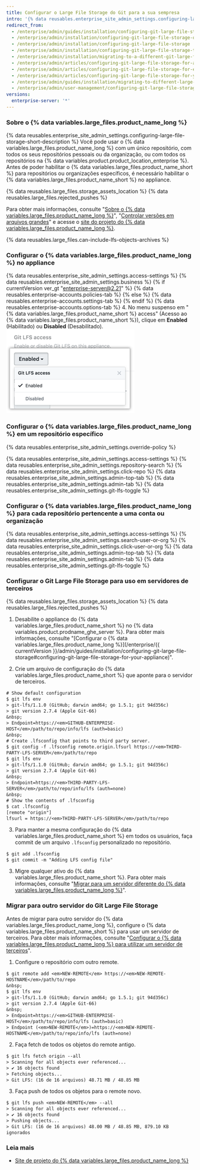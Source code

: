 ```yaml
---
title: Configurar o Large File Storage do Git para a sua sempresa
intro: '{% data reusables.enterprise_site_admin_settings.configuring-large-file-storage-short-description %}'
redirect_from:
  - /enterprise/admin/guides/installation/configuring-git-large-file-storage-on-github-enterprise/
  - /enterprise/admin/installation/configuring-git-large-file-storage-on-github-enterprise-server
  - /enterprise/admin/installation/configuring-git-large-file-storage
  - /enterprise/admin/installation/configuring-git-large-file-storage-to-use-a-third-party-server
  - /enterprise/admin/installation/migrating-to-a-different-git-large-file-storage-server
  - /enterprise/admin/articles/configuring-git-large-file-storage-for-a-repository/
  - /enterprise/admin/articles/configuring-git-large-file-storage-for-every-repository-owned-by-a-user-account-or-organization/
  - /enterprise/admin/articles/configuring-git-large-file-storage-for-your-appliance/
  - /enterprise/admin/guides/installation/migrating-to-different-large-file-storage-server/
  - /enterprise/admin/user-management/configuring-git-large-file-storage-for-your-enterprise
versions:
  enterprise-server: '*'
---
```


### Sobre o {% data variables.large_files.product_name_long %}

{% data reusables.enterprise_site_admin_settings.configuring-large-file-storage-short-description %} Você pode usar o {% data variables.large_files.product_name_long %} com um único repositório, com todos os seus repositórios pessoais ou da organização, ou com todos os repositórios na {% data variables.product.product_location_enterprise %}. Antes de poder habilitar o {% data variables.large_files.product_name_short %} para repositórios ou organizações específicos, é necessário habilitar o {% data variables.large_files.product_name_short %} no appliance.

{% data reusables.large_files.storage_assets_location %}
{% data reusables.large_files.rejected_pushes %}

Para obter mais informações, consulte "[Sobre o {% data variables.large_files.product_name_long %}](/articles/about-git-large-file-storage)", "[Controlar versões em arquivos grandes](/enterprise/user/articles/versioning-large-files/)" e acesse o [site do projeto do {% data variables.large_files.product_name_long %}](https://git-lfs.github.com/).

{% data reusables.large_files.can-include-lfs-objects-archives %}

### Configurar o {% data variables.large_files.product_name_long %} no appliance

{% data reusables.enterprise_site_admin_settings.access-settings %}
{% data reusables.enterprise_site_admin_settings.business %}
{% if currentVersion ver_gt "enterprise-server@2.21" %}
{% data reusables.enterprise-accounts.policies-tab %}
{% else %}
{% data reusables.enterprise-accounts.settings-tab %}
{% endif %}
{% data reusables.enterprise-accounts.options-tab %}
4. No menu suspenso em "{% data variables.large_files.product_name_short %} access" (Acesso ao {% data variables.large_files.product_name_short %}), clique em **Enabled** (Habilitado) ou **Disabled** (Desabilitado). ![Acesso ao Git LFS](/assets/images/enterprise/site-admin-settings/git-lfs-admin-center.png)

### Configurar o {% data variables.large_files.product_name_long %} em um repositório específico

{% data reusables.enterprise_site_admin_settings.override-policy %}

{% data reusables.enterprise_site_admin_settings.access-settings %}
{% data reusables.enterprise_site_admin_settings.repository-search %}
{% data reusables.enterprise_site_admin_settings.click-repo %}
{% data reusables.enterprise_site_admin_settings.admin-top-tab %}
{% data reusables.enterprise_site_admin_settings.admin-tab %}
{% data reusables.enterprise_site_admin_settings.git-lfs-toggle %}

### Configurar o {% data variables.large_files.product_name_long %} para cada repositório pertencente a uma conta ou organização

{% data reusables.enterprise_site_admin_settings.access-settings %}
{% data reusables.enterprise_site_admin_settings.search-user-or-org %}
{% data reusables.enterprise_site_admin_settings.click-user-or-org %}
{% data reusables.enterprise_site_admin_settings.admin-top-tab %}
{% data reusables.enterprise_site_admin_settings.admin-tab %}
{% data reusables.enterprise_site_admin_settings.git-lfs-toggle %}

### Configurar o Git Large File Storage para uso em servidores de terceiros

{% data reusables.large_files.storage_assets_location %}
{% data reusables.large_files.rejected_pushes %}

1. Desabilite o appliance do {% data variables.large_files.product_name_short %} no {% data variables.product.prodname_ghe_server %}. Para obter mais informações, consulte "[Configurar o {% data variables.large_files.product_name_long %}](/enterprise/{{ currentVersion }}/admin/guides/installation/configuring-git-large-file-storage#configuring-git-large-file-storage-for-your-appliance)".

2. Crie um arquivo de configuração do {% data variables.large_files.product_name_short %} que aponte para o servidor de terceiros.
  ```shell
  # Show default configuration
  $ git lfs env
  > git-lfs/1.1.0 (GitHub; darwin amd64; go 1.5.1; git 94d356c)
  > git version 2.7.4 (Apple Git-66)
  &nbsp;
  > Endpoint=https://<em>GITHUB-ENTERPRISE-HOST</em>/path/to/repo/info/lfs (auth=basic)
  &nbsp;
  # Create .lfsconfig that points to third party server.
  $ git config -f .lfsconfig remote.origin.lfsurl https://<em>THIRD-PARTY-LFS-SERVER</em>/path/to/repo
  $ git lfs env
  > git-lfs/1.1.0 (GitHub; darwin amd64; go 1.5.1; git 94d356c)
  > git version 2.7.4 (Apple Git-66)
  &nbsp;
  > Endpoint=https://<em>THIRD-PARTY-LFS-SERVER</em>/path/to/repo/info/lfs (auth=none)
  &nbsp;
  # Show the contents of .lfsconfig
  $ cat .lfsconfig
  [remote "origin"]
  lfsurl = https://<em>THIRD-PARTY-LFS-SERVER</em>/path/to/repo
  ```

3. Para manter a mesma configuração do {% data variables.large_files.product_name_short %} em todos os usuários, faça commit de um arquivo `.lfsconfig` personalizado no repositório.
  ```shell
  $ git add .lfsconfig
  $ git commit -m "Adding LFS config file"
  ```
3. Migre qualquer ativo do {% data variables.large_files.product_name_short %}. Para obter mais informações, consulte "[Migrar para um servidor diferente do {% data variables.large_files.product_name_long %}](#migrating-to-a-different-git-large-file-storage-server)".

### Migrar para outro servidor do Git Large File Storage

Antes de migrar para outro servidor do {% data variables.large_files.product_name_long %}, configure o {% data variables.large_files.product_name_short %} para usar um servidor de terceiros. Para obter mais informações, consulte "[Configurar o {% data variables.large_files.product_name_long %} para utilizar um servidor de terceiros](#configuring-git-large-file-storage-to-use-a-third-party-server)".

1. Configure o repositório com outro remote.
  ```shell
  $ git remote add <em>NEW-REMOTE</em> https://<em>NEW-REMOTE-HOSTNAME</em>/path/to/repo
  &nbsp;
  $ git lfs env
  > git-lfs/1.1.0 (GitHub; darwin amd64; go 1.5.1; git 94d356c)
  > git version 2.7.4 (Apple Git-66)
  &nbsp;
  > Endpoint=https://<em>GITHUB-ENTERPRISE-HOST</em>/path/to/repo/info/lfs (auth=basic)
  > Endpoint (<em>NEW-REMOTE</em>)=https://<em>NEW-REMOTE-HOSTNAME</em>/path/to/repo/info/lfs (auth=none)
  ```

2. Faça fetch de todos os objetos do remote antigo.
  ```shell
  $ git lfs fetch origin --all
  > Scanning for all objects ever referenced...
  > ✔ 16 objects found
  > Fetching objects...
  > Git LFS: (16 de 16 arquivos) 48.71 MB / 48.85 MB
  ```

3. Faça push de todos os objetos para o remote novo.
  ```shell
  $ git lfs push <em>NEW-REMOTE</em> --all
  > Scanning for all objects ever referenced...
  > ✔ 16 objects found
  > Pushing objects...
  > Git LFS: (16 de 16 arquivos) 48.00 MB / 48.85 MB, 879.10 KB ignorados
  ```

### Leia mais

- [Site de projeto do {% data variables.large_files.product_name_long %}](https://git-lfs.github.com/)

